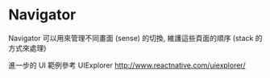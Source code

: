 # Navigator
Navigator 可以用來管理不同畫面 (sense) 的切換, 維護這些頁面的順序 (stack 的方式來處理)

進一步的 UI 範例參考 UIExplorer
http://www.reactnative.com/uiexplorer/